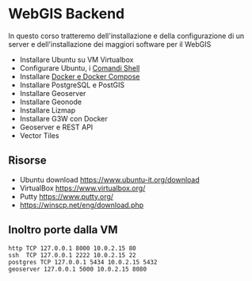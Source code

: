 # WebGIS Backend

In questo corso tratteremo dell'installazione e della configurazione di un server e dell'installazione dei maggiori software per il WebGIS

- Installare Ubuntu su VM Virtualbox
- Configurare Ubuntu, i [Comandi Shell](https://github.com/fgianoli/GIS_backend/blob/main/00_Basic_commands.md)
- Installare [Docker e Docker Compose](https://github.com/fgianoli/GIS_backend/blob/main/01_Docker.md)
- Installare PostgreSQL e PostGIS
- Installare Geoserver
- Installare Geonode
- Installare Lizmap
- Installare G3W con Docker
- Geoserver e REST API
- Vector Tiles

## Risorse
- Ubuntu download https://www.ubuntu-it.org/download
- VirtualBox https://www.virtualbox.org/
- Putty https://www.putty.org/
- https://winscp.net/eng/download.php

## Inoltro porte dalla  VM

```
http TCP 127.0.0.1 8000 10.0.2.15 80
ssh  TCP 127.0.0.1 2222 10.0.2.15 22
postgres TCP 127.0.0.1 5434 10.0.2.15 5432
geoserver 127.0.0.1 5000 10.0.2.15 8080
```
